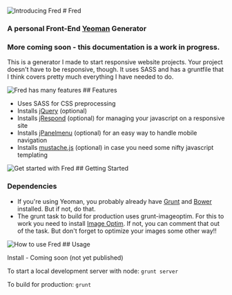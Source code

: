 ![Introducing Fred](http://www.jasonrectorweb.com/images/fred-1.jpg) # Fred

### A personal Front-End [Yeoman](http://yeoman.io) Generator

### More coming soon - this documentation is a work in progress.

This is a generator I made to start responsive website projects. Your project doesn't have to be responsive, though. It uses SASS and has a gruntfile that I think covers pretty much everything I have needed to do.

![Fred has many features](http://www.jasonrectorweb.com/images/fred-2.jpg) ## Features

- Uses SASS for CSS preprocessing
- Installs [jQuery](http://www.jquery.com) (optional)
- Installs [jRespond](https://github.com/ten1seven/jRespond) (optional) for managing your javascript on a responsive site
- Installs [jPanelmenu](http://jpanelmenu.com/) (optional) for an easy way to handle mobile navigation
- Installs [mustache.js](https://github.com/janl/mustache.js) (optional) in case you need some nifty javascript templating

![Get started with Fred](http://www.jasonrectorweb.com/images/fred-3.jpg) ## Getting Started

### Dependencies

- If you're using Yeoman, you probably already have [Grunt](http://gruntjs.com/) and [Bower](http://bower.io/) installed. But if not, do that.
- The grunt task to build for production uses grunt-imageoptim. For this to work you need to install [Image Optim](https://imageoptim.com/). If not, you can comment that out of the task. But don't forget to optimize your images some other way!!

![How to use Fred](http://www.jasonrectorweb.com/images/fred-4.jpg) ## Usage

Install - Coming soon (not yet published)

To start a local development server with node: `grunt server`

To build for production: `grunt`

